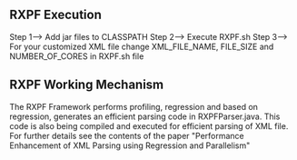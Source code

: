 RXPF Execution
---------------------
Step 1--> Add jar files to CLASSPATH
Step 2--> Execute RXPF.sh
Step 3--> For your customized XML file change XML_FILE_NAME, FILE_SIZE and NUMBER_OF_CORES in RXPF.sh file 

RXPF Working Mechanism
-----------------
The RXPF Framework performs profiling, regression and based on regression, generates an efficient parsing code in RXPFParser.java. This code is also being compiled and executed for efficient parsing of XML file. For further details see the contents of the paper "Performance Enhancement of XML Parsing using Regression and Parallelism"
